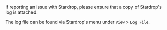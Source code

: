 If reporting an issue with Stardrop, please ensure that a copy of Stardrop's log is attached.

The log file can be found via Stardrop's menu under `View` > `Log File`.
